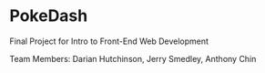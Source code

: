 # PokeDash
Final Project for Intro to Front-End Web Development

Team Members: Darian Hutchinson, Jerry Smedley, Anthony Chin